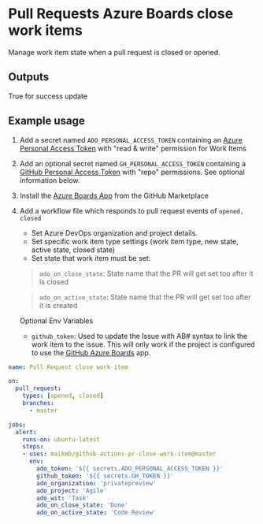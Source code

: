 # Pull Requests Azure Boards close work items

Manage work item state when a pull request is closed or opened.

## Outputs
True for success update

## Example usage

1. Add a secret named `ADO_PERSONAL_ACCESS_TOKEN` containing an [Azure Personal Access Token](https://docs.microsoft.com/en-us/azure/devops/organizations/accounts/use-personal-access-tokens-to-authenticate) with "read & write" permission for Work Items

2. Add an optional secret named `GH_PERSONAL_ACCESS_TOKEN` containing a [GitHub Personal Access Token](https://help.github.com/en/enterprise/2.17/user/github/authenticating-to-github/creating-a-personal-access-token-for-the-command-line) with "repo" permissions. See optional information below.

3. Install the [Azure Boards App](https://github.com/marketplace/azure-boards) from the GitHub Marketplace

4. Add a workflow file which responds to pull request events of `opened, closed`

   - Set Azure DevOps organization and project details.
   - Set specific work item type settings (work item type, new state, active state, closed state)
   - Set state that work item must be set:
    > `ado_on_close_state`: State name that the PR will get set too after it is closed
    
    > `ado_on_active_state`: State name that the PR will get set too after it is created

   Optional Env Variables

   - `github_token`: Used to update the Issue with AB# syntax to link the work item to the issue. This will only work if the project is configured to use the [GitHub Azure Boards](https://github.com/marketplace/azure-boards) app.

```yaml
name: Pull Request close work item

on:
  pull_request:
    types: [opened, closed]
    branches:
      - master

jobs:
  alert:
    runs-on: ubuntu-latest
    steps:
    - uses: maikmb/github-actions-pr-close-work-item@master
      env:
        ado_token: '${{ secrets.ADO_PERSONAL_ACCESS_TOKEN }}'   
        github_token: '${{ secrets.GH_TOKEN }}'    
        ado_organization: 'privatepreview'
        ado_project: 'Agile'
        ado_wit: 'Task'
        ado_on_close_state: 'Done'
        ado_on_active_state: 'Code Review'         
```
